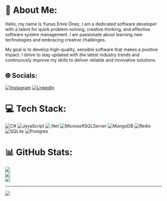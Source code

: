 # 💫 About Me:
Hello, my name is Yunus Emre Öneç. I am a dedicated software developer with a talent for quick problem-solving, creative thinking, and effective software system management. I am passionate about learning new technologies and embracing creative challenges.

My goal is to develop high-quality, sensible software that makes a positive impact. I strive to stay updated with the latest industry trends and continuously improve my skills to deliver reliable and innovative solutions.


## 🌐 Socials:
[![Instagram](https://img.shields.io/badge/Instagram-%23E4405F.svg?logo=Instagram&logoColor=white)](https://instagram.com/yunusonec) [![LinkedIn](https://img.shields.io/badge/LinkedIn-%230077B5.svg?logo=linkedin&logoColor=white)](https://linkedin.com/in/https://www.linkedin.com/in/yunusemreonec/) 

# 💻 Tech Stack:
![C#](https://img.shields.io/badge/c%23-%23239120.svg?style=for-the-badge&logo=csharp&logoColor=white) ![JavaScript](https://img.shields.io/badge/javascript-%23323330.svg?style=for-the-badge&logo=javascript&logoColor=%23F7DF1E) ![.Net](https://img.shields.io/badge/.NET-5C2D91?style=for-the-badge&logo=.net&logoColor=white) ![MicrosoftSQLServer](https://img.shields.io/badge/Microsoft%20SQL%20Server-CC2927?style=for-the-badge&logo=microsoft%20sql%20server&logoColor=white) ![MongoDB](https://img.shields.io/badge/MongoDB-%234ea94b.svg?style=for-the-badge&logo=mongodb&logoColor=white) ![Redis](https://img.shields.io/badge/redis-%23DD0031.svg?style=for-the-badge&logo=redis&logoColor=white) ![SQLite](https://img.shields.io/badge/sqlite-%2307405e.svg?style=for-the-badge&logo=sqlite&logoColor=white) ![Postgres](https://img.shields.io/badge/postgres-%23316192.svg?style=for-the-badge&logo=postgresql&logoColor=white)
# 📊 GitHub Stats:
![](https://github-readme-stats.vercel.app/api?username=yunusonec&theme=radical&hide_border=false&include_all_commits=false&count_private=true)<br/>
![](https://github-readme-streak-stats.herokuapp.com/?user=yunusonec&theme=radical&hide_border=false)<br/>
![](https://github-readme-stats.vercel.app/api/top-langs/?username=yunusonec&theme=radical&hide_border=false&include_all_commits=false&count_private=true&layout=compact)

---
[![](https://visitcount.itsvg.in/api?id=yunusonec&icon=5&color=4)](https://visitcount.itsvg.in)

<!-- Proudly created with GPRM ( https://gprm.itsvg.in ) -->

